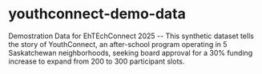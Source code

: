 # youthconnect-demo-data
Demostration Data for EhTEchConnect 2025 -- This synthetic dataset tells the story of YouthConnect, an after-school program operating in 5 Saskatchewan neighborhoods, seeking board approval for a 30% funding increase to expand from 200 to 300 participant slots.
